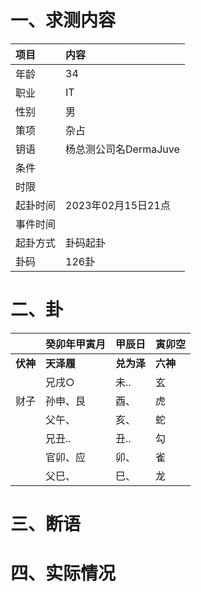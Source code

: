# 一、求测内容
|项目|内容|
|:-|:-|
|年龄|34|
|职业|IT|
|性别|男|
|策项|杂占|
|钥语|杨总测公司名DermaJuve|
|条件||
|时限||
|起卦时间|2023年02月15日21点|
|事件时间||
|起卦方式|卦码起卦|
|卦码|126卦|

# 二、卦
||癸卯年甲寅月|甲辰日|寅卯空|
|:-|:-|:-|:-|
|**伏神**|**天泽履**|**兑为泽**|**六神**|
||兄戌○|未..|玄|
|财子|孙申、艮|酉、|虎|
||父午、|亥、|蛇|
||兄丑..|丑..|勾|
||官卯、应|卯、|雀|
||父巳、|巳、|龙|


# 三、断语

# 四、实际情况